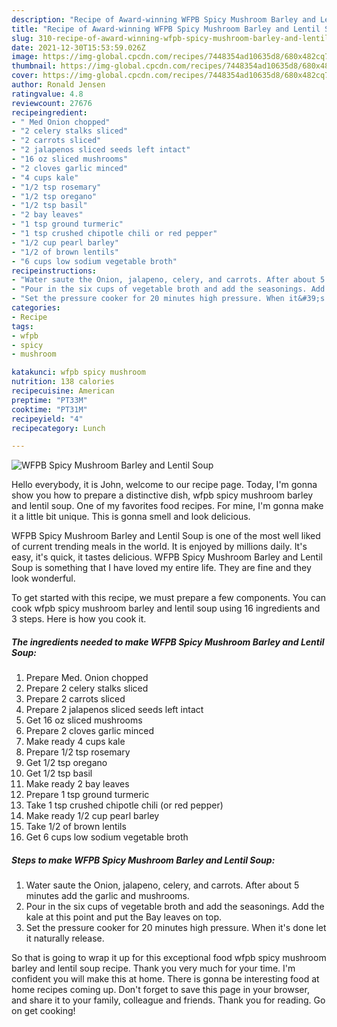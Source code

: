 ```yaml
---
description: "Recipe of Award-winning WFPB Spicy Mushroom Barley and Lentil Soup"
title: "Recipe of Award-winning WFPB Spicy Mushroom Barley and Lentil Soup"
slug: 310-recipe-of-award-winning-wfpb-spicy-mushroom-barley-and-lentil-soup
date: 2021-12-30T15:53:59.026Z
image: https://img-global.cpcdn.com/recipes/7448354ad10635d8/680x482cq70/wfpb-spicy-mushroom-barley-and-lentil-soup-recipe-main-photo.jpg
thumbnail: https://img-global.cpcdn.com/recipes/7448354ad10635d8/680x482cq70/wfpb-spicy-mushroom-barley-and-lentil-soup-recipe-main-photo.jpg
cover: https://img-global.cpcdn.com/recipes/7448354ad10635d8/680x482cq70/wfpb-spicy-mushroom-barley-and-lentil-soup-recipe-main-photo.jpg
author: Ronald Jensen
ratingvalue: 4.8
reviewcount: 27676
recipeingredient:
- " Med Onion chopped"
- "2 celery stalks sliced"
- "2 carrots sliced"
- "2 jalapenos sliced seeds left intact"
- "16 oz sliced mushrooms"
- "2 cloves garlic minced"
- "4 cups kale"
- "1/2 tsp rosemary"
- "1/2 tsp oregano"
- "1/2 tsp basil"
- "2 bay leaves"
- "1 tsp ground turmeric"
- "1 tsp crushed chipotle chili or red pepper"
- "1/2 cup pearl barley"
- "1/2 of brown lentils"
- "6 cups low sodium vegetable broth"
recipeinstructions:
- "Water saute the Onion, jalapeno, celery, and carrots. After about 5 minutes add the garlic and mushrooms."
- "Pour in the six cups of vegetable broth and add the seasonings. Add the kale at this point and put the Bay leaves on top."
- "Set the pressure cooker for 20 minutes high pressure. When it&#39;s done let it naturally release."
categories:
- Recipe
tags:
- wfpb
- spicy
- mushroom

katakunci: wfpb spicy mushroom 
nutrition: 138 calories
recipecuisine: American
preptime: "PT33M"
cooktime: "PT31M"
recipeyield: "4"
recipecategory: Lunch

---
```



![WFPB Spicy Mushroom Barley and Lentil Soup](https://img-global.cpcdn.com/recipes/7448354ad10635d8/680x482cq70/wfpb-spicy-mushroom-barley-and-lentil-soup-recipe-main-photo.jpg)

Hello everybody, it is John, welcome to our recipe page. Today, I'm gonna show you how to prepare a distinctive dish, wfpb spicy mushroom barley and lentil soup. One of my favorites food recipes. For mine, I'm gonna make it a little bit unique. This is gonna smell and look delicious.



WFPB Spicy Mushroom Barley and Lentil Soup is one of the most well liked of current trending meals in the world. It is enjoyed by millions daily. It's easy, it's quick, it tastes delicious. WFPB Spicy Mushroom Barley and Lentil Soup is something that I have loved my entire life. They are fine and they look wonderful.


To get started with this recipe, we must prepare a few components. You can cook wfpb spicy mushroom barley and lentil soup using 16 ingredients and 3 steps. Here is how you cook it.

<!--inarticleads1-->

##### The ingredients needed to make WFPB Spicy Mushroom Barley and Lentil Soup:

1. Prepare  Med. Onion chopped
1. Prepare 2 celery stalks sliced
1. Prepare 2 carrots sliced
1. Prepare 2 jalapenos sliced seeds left intact
1. Get 16 oz sliced mushrooms
1. Prepare 2 cloves garlic minced
1. Make ready 4 cups kale
1. Prepare 1/2 tsp rosemary
1. Get 1/2 tsp oregano
1. Get 1/2 tsp basil
1. Make ready 2 bay leaves
1. Prepare 1 tsp ground turmeric
1. Take 1 tsp crushed chipotle chili (or red pepper)
1. Make ready 1/2 cup pearl barley
1. Take 1/2 of brown lentils
1. Get 6 cups low sodium vegetable broth




<!--inarticleads2-->

##### Steps to make WFPB Spicy Mushroom Barley and Lentil Soup:

1. Water saute the Onion, jalapeno, celery, and carrots. After about 5 minutes add the garlic and mushrooms.
1. Pour in the six cups of vegetable broth and add the seasonings. Add the kale at this point and put the Bay leaves on top.
1. Set the pressure cooker for 20 minutes high pressure. When it&#39;s done let it naturally release.




So that is going to wrap it up for this exceptional food wfpb spicy mushroom barley and lentil soup recipe. Thank you very much for your time. I'm confident you will make this at home. There is gonna be interesting food at home recipes coming up. Don't forget to save this page in your browser, and share it to your family, colleague and friends. Thank you for reading. Go on get cooking!
